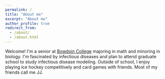 ```yaml
---
permalink: /
title: "About me"
excerpt: "About me"
author_profile: true
redirect_from: 
  - /about/
  - /about.html
---
```


Welcome! I'm a senior at <a href='https://www.bowdoin.edu/'>Bowdoin College</a> majoring in math and minoring in biology. I'm fascinated by infectious diseases and plan to attend graduate school to study infectious disease modeling. Outside of school, I enjoy playing ice hockey competitively and card games with friends. Most of my friends call me JJ.
